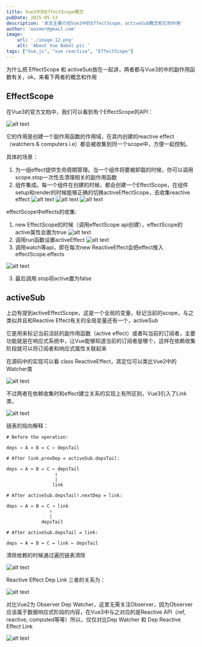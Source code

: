 ```yaml
---
title: Vue3中的EffectScope概念
pubDate: 2025-05-13
description: '本文主要介绍Vue3中的EffectScope、activeSub概念和它的作用'
author: 'wosmer@gmail.com'
image:
    url: './image-12.png'
    alt: 'About Vue Babel pic.'
tags: ["Vue.js", "vue reactive", "EffectScope"]
---
```


为什么把 EffectScope 和 activeSub放在一起讲，两者都与Vue3的中的副作用函数有关，ok，来看下两者的概念和作用

## EffectScope

在Vue3的官方文档中，我们可以看到有个EffectScope的API：

![alt text](image.png)

它的作用是创建一个副作用函数的作用域，在其内创建的reactive effect（watchers & computers i.e）都会被收集到同一个scope中，方便一起控制。

具体的场景：

1. 为一组effect提供生命周期管理。当一个组件将要被卸载的时候，你可以调用scope.stop一次性去清理相关的副作用函数
2. 组件集成。每一个组件在创建的时候，都会创建一个EffectScope，在组件setup和render的时候能够正确的切换activeEffectScope，去收集reactive effect
   ![alt text](image-1.png)
   ![alt text](image-2.png)
   ![alt text](image-3.png)

effectScope中effects的收集:
1. new EffectScope的时候（调用effectScope api创建），effectScope的active属性会置为true
![alt text](image-11.png)
2. 调用run函数设置activeEffect
![alt text](image-10.png)
1. 调用watch等api，即在每次new ReactiveEffect会把effect推入effectScope.effects

![alt text](image-9.png)

3. 最后调用.stop将active置为false

## activeSub

上边有提到activeEffectScope，这是一个全局的变量，标记当前的scope，与之类似并且和Reactive Effect有关的全局变量还有一个，activeSub

它是用来标记当前活跃的副作用函数（active effect）或者叫当前的订阅者，主要功能就是在响应式系统中，让Vue能够知道当前的订阅者是哪个，这样在依赖收集阶段就可以将订阅者和响应式属性关联起来

在源码中的实现可以看 class ReactiveEffect，其定位可以类比Vue2中的Watcher类

![alt text](image-4.png)

不过两者在依赖收集时和effect建立关系的实现上有所区别，Vue3引入了Link类，

![alt text](image-5.png)

链表的指向解释：

```shell
# Before the operation:

deps → A ↔ B ↔ C ← depsTail  

# After link.prevDep = activeSub.depsTail:

deps → A ↔ B ↔ C ← depsTail  
                  ↑  
                  |  
                 link  

# After activeSub.depsTail!.nextDep = link:

deps → A ↔ B ↔ C → link  
                ↑  
                |  
             depsTail  

# After activeSub.depsTail = link:

deps → A ↔ B ↔ C ↔ link ← depsTail  
```

清除依赖的时候通过遍历链表清除

![alt text](image-6.png)

Reactive Effect Dep Link 三者的关系为：

![alt text](image-7.png)

对比Vue2为 Observer Dep Watcher，这里无需关注Observer，因为Observer应该属于数据响应式阶段的内容，在Vue3中与之对应的是Reactive API（ref, reactive, computed等等）所以，仅仅对比Dep Watcher 和 Dep Reactive Effect Link

![alt text](image-8.png)